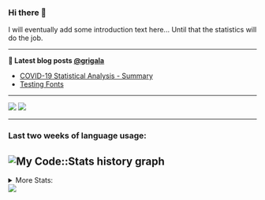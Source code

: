 ### Hi there 👋

I will eventually add some introduction text here... Until that the statistics will do the job. 

<!--
**grigala/grigala** is a ✨ _special_ ✨ repository because its `README.md` (this file) appears on your GitHub profile.

Here are some ideas to get you started:

- 🔭 I’m currently working on ...
- 🌱 I’m currently learning ...
- 👯 I’m looking to collaborate on ...
- 🤔 I’m looking for help with ...
- 💬 Ask me about ...
- 📫 How to reach me: ...
- 😄 Pronouns: ...
- ⚡ Fun fact: ...
-->

---

**📕 Latest blog posts [@grigala](https://grigala.github.io/blog/)**
<!-- BLOG-POST-LIST:START -->
- [COVID-19 Statistical Analysis - Summary](https://grigala.github.io/posts/2020/03/covid-19/)
- [Testing Fonts](https://grigala.github.io/posts/2019/12/testing-fonts/)
<!-- BLOG-POST-LIST:END -->

 ---
 
![](https://grigala-stats.vercel.app/api?username=grigala&count_private=true&show_icons=true&line_height=21&title_color=009930&icon_color=009930) ![](https://grigala-stats.vercel.app/api/top-langs/?username=grigala&layout=compact&title_color=009930)

<!-- images are not the same line
<p align = "center">
    <img src="https://github-readme-stats.vercel.app/api?username=grigala&count_private=true&show_icons=true&theme=dark&line_height=33" width="48%">
    <img src="https://github-readme-stats.vercel.app/api/top-langs/?username=grigala&layout=compact&theme=dark" width="48%">
</p> -->

---
### Last two weeks of language usage:

![My Code::Stats history graph](https://codestats-readme.wegfan.cn/history-graph/grigala)
---
<details>
<summary> More Stats: </summary>
  
<!--START_SECTION:waka-->
📊 **This Week I Spent My Time On** 

```text
⌚︎ Time Zone: Europe/Zurich

💬 Programming Languages: 
Java                     10 hrs 18 mins      ███████████░░░░░░░░░░░░░░   44.29% 
TeX                      4 hrs 57 mins       █████░░░░░░░░░░░░░░░░░░░░   21.29% 
C++                      3 hrs 11 mins       ███░░░░░░░░░░░░░░░░░░░░░░   13.74% 
Other                    1 hr 47 mins        ██░░░░░░░░░░░░░░░░░░░░░░░   7.68% 
XML                      1 hr 21 mins        █░░░░░░░░░░░░░░░░░░░░░░░░   5.81%

🔥 Editors: 
IntelliJ                 12 hrs 3 mins       █████████████░░░░░░░░░░░░   51.82% 
CLion                    10 hrs 26 mins      ███████████░░░░░░░░░░░░░░   44.87% 
Vim                      30 mins             ░░░░░░░░░░░░░░░░░░░░░░░░░   2.17% 
PyCharm                  8 mins              ░░░░░░░░░░░░░░░░░░░░░░░░░   0.62% 
VS Code                  7 mins              ░░░░░░░░░░░░░░░░░░░░░░░░░   0.51%

💻 Operating System: 
Windows                  10 hrs 15 mins      ███████████░░░░░░░░░░░░░░   44.06% 
Linux                    7 hrs 10 mins       ███████░░░░░░░░░░░░░░░░░░   30.83% 
Mac                      5 hrs 50 mins       ██████░░░░░░░░░░░░░░░░░░░   25.11%

```

**I Mostly Code in Java** 

```text
Java                     6 repos             ████░░░░░░░░░░░░░░░░░░░░░   18.75% 
C++                      3 repos             ██░░░░░░░░░░░░░░░░░░░░░░░   9.38% 
Scala                    3 repos             ██░░░░░░░░░░░░░░░░░░░░░░░   9.38% 
Dart                     3 repos             ██░░░░░░░░░░░░░░░░░░░░░░░   9.38% 
Python                   2 repos             █░░░░░░░░░░░░░░░░░░░░░░░░   6.25%

```



<!--END_SECTION:waka-->

![My Code::Stats history graph](https://codestats-readme.wegfan.cn/history-graph/grigala)
---
</details>

<img src="https://komarev.com/ghpvc/?username=grigala&color=009930"/>

<!-- an additional pinned repositiroes -->
<!-- ![ReadMe Card](https://grigala-stats.vercel.app/api/pin/?username=grigala&repo=3DMMDepthFitting&title_color=008800) -->
